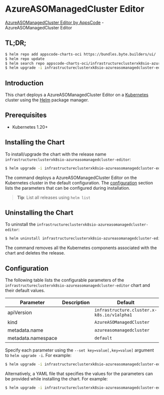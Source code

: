 # AzureASOManagedCluster Editor

[AzureASOManagedCluster Editor by AppsCode](https://appscode.com) - AzureASOManagedCluster Editor

## TL;DR;

```bash
$ helm repo add appscode-charts-oci https://bundles.byte.builders/ui/
$ helm repo update
$ helm search repo appscode-charts-oci/infrastructureclusterxk8sio-azureasomanagedcluster-editor --version=v0.14.0
$ helm upgrade -i infrastructureclusterxk8sio-azureasomanagedcluster-editor appscode-charts-oci/infrastructureclusterxk8sio-azureasomanagedcluster-editor -n default --create-namespace --version=v0.14.0
```

## Introduction

This chart deploys a AzureASOManagedCluster Editor on a [Kubernetes](http://kubernetes.io) cluster using the [Helm](https://helm.sh) package manager.

## Prerequisites

- Kubernetes 1.20+

## Installing the Chart

To install/upgrade the chart with the release name `infrastructureclusterxk8sio-azureasomanagedcluster-editor`:

```bash
$ helm upgrade -i infrastructureclusterxk8sio-azureasomanagedcluster-editor appscode-charts-oci/infrastructureclusterxk8sio-azureasomanagedcluster-editor -n default --create-namespace --version=v0.14.0
```

The command deploys a AzureASOManagedCluster Editor on the Kubernetes cluster in the default configuration. The [configuration](#configuration) section lists the parameters that can be configured during installation.

> **Tip**: List all releases using `helm list`

## Uninstalling the Chart

To uninstall the `infrastructureclusterxk8sio-azureasomanagedcluster-editor`:

```bash
$ helm uninstall infrastructureclusterxk8sio-azureasomanagedcluster-editor -n default
```

The command removes all the Kubernetes components associated with the chart and deletes the release.

## Configuration

The following table lists the configurable parameters of the `infrastructureclusterxk8sio-azureasomanagedcluster-editor` chart and their default values.

|     Parameter      | Description |                        Default                        |
|--------------------|-------------|-------------------------------------------------------|
| apiVersion         |             | <code>infrastructure.cluster.x-k8s.io/v1alpha1</code> |
| kind               |             | <code>AzureASOManagedCluster</code>                   |
| metadata.name      |             | <code>azureasomanagedcluster</code>                   |
| metadata.namespace |             | <code>default</code>                                  |


Specify each parameter using the `--set key=value[,key=value]` argument to `helm upgrade -i`. For example:

```bash
$ helm upgrade -i infrastructureclusterxk8sio-azureasomanagedcluster-editor appscode-charts-oci/infrastructureclusterxk8sio-azureasomanagedcluster-editor -n default --create-namespace --version=v0.14.0 --set apiVersion=infrastructure.cluster.x-k8s.io/v1alpha1
```

Alternatively, a YAML file that specifies the values for the parameters can be provided while
installing the chart. For example:

```bash
$ helm upgrade -i infrastructureclusterxk8sio-azureasomanagedcluster-editor appscode-charts-oci/infrastructureclusterxk8sio-azureasomanagedcluster-editor -n default --create-namespace --version=v0.14.0 --values values.yaml
```

